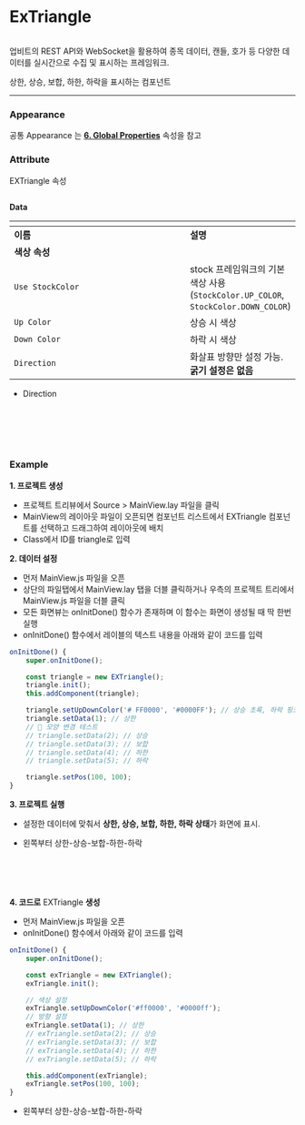 # ExTriangle

<figure><img src="../../.gitbook/assets/스크린샷 2025-07-02 100558.png" alt=""><figcaption></figcaption></figure>

업비트의 REST API와 WebSocket을 활용하여 종목 데이터, 캔들, 호가 등 다양한 데이터를 실시간으로 수집 및 표시하는 프레임워크.

상한, 상승, 보합, 하한, 하락을 표시하는 컴포넌트

***

### Appearance

공통 Appearance 는 [**6. Global Properties**](<../../Guide for SpiderGen/06  SpiderGen Editor/04  Properties Pane/02 Appearence.md>) 속성을 참고

### Attribute

EXTriangle 속성

<figure><img src="../../.gitbook/assets/스크린샷 2025-06-30 085048.png" alt=""><figcaption></figcaption></figure>

**Data**

<table data-header-hidden><thead><tr><th width="361"></th><th></th></tr></thead><tbody><tr><td><strong>이름</strong></td><td><strong>설명</strong></td></tr><tr><td><strong>색상 속성</strong></td><td></td></tr><tr><td><code>Use StockColor</code></td><td>stock 프레임워크의 기본 색상 사용 (<code>StockColor.UP_COLOR</code>, <code>StockColor.DOWN_COLOR</code>)</td></tr><tr><td><code>Up Color</code></td><td>상승 시 색상</td></tr><tr><td><code>Down Color</code></td><td>하락 시 색상</td></tr><tr><td><code>Direction</code></td><td>화살표 방향만 설정 가능. <strong>굵기 설정은 없음</strong></td></tr></tbody></table>



* Direction

<div><figure><img src="../../.gitbook/assets/스크린샷 2025-07-02 084535.png" alt=""><figcaption></figcaption></figure> <figure><img src="../../.gitbook/assets/스크린샷 2025-07-02 084611.png" alt=""><figcaption></figcaption></figure></div>

<div><figure><img src="../../.gitbook/assets/스크린샷 2025-07-02 084618 (1).png" alt=""><figcaption></figcaption></figure> <figure><img src="../../.gitbook/assets/스크린샷 2025-07-02 084625.png" alt=""><figcaption></figcaption></figure></div>

<div><figure><img src="../../.gitbook/assets/스크린샷 2025-07-02 084633.png" alt=""><figcaption></figcaption></figure> <figure><img src="../../.gitbook/assets/스크린샷 2025-07-02 084642.png" alt=""><figcaption></figcaption></figure></div>

### Example

**1. 프로젝트 생성**

* 프로젝트 트리뷰에서 Source > MainView.lay 파일을 클릭
* MainView의 레이아웃 파일이 오픈되면 컴포넌트 리스트에서 EXTriangle 컴포넌트를 선택하고 드래그하여 레이아웃에 배치
* Class에서 ID를 triangle로 입력

**2. 데이터 설정**

* 먼저 MainView.js 파일을 오픈
* 상단의 파일탭에서 MainView.lay 탭을 더블 클릭하거나 우측의 프로젝트 트리에서 MainView.js 파일을 더블 클릭
* 모든 화면뷰는 onInitDone() 함수가 존재하며 이 함수는 화면이 생성될 때 딱 한번 실행
* onInitDone() 함수에서 레이블의 텍스트 내용을 아래와 같이 코드를 입력

```javascript
onInitDone() {
    super.onInitDone();

    const triangle = new EXTriangle();
    triangle.init();
    this.addComponent(triangle);

    triangle.setUpDownColor('# FF0000', '#0000FF'); // 상승 초록, 하락 핑크
    triangle.setData(1); // 상한
    // 🔺 모양 변경 테스트
    // triangle.setData(2); // 상승
    // triangle.setData(3); // 보합
    // triangle.setData(4); // 하한
    // triangle.setData(5); // 하락

    triangle.setPos(100, 100);
}
```

**3. 프로젝트 실행**

* 설정한 데이터에 맞춰서 **상한, 상승, 보합, 하한, 하락 상태**가 화면에 표시.



* 왼쪽부터 상한-상승-보합-하한-하락

<div><figure><img src="../../.gitbook/assets/스크린샷 2025-07-02 094257.png" alt=""><figcaption></figcaption></figure> <figure><img src="../../.gitbook/assets/스크린샷 2025-07-02 094341.png" alt=""><figcaption></figcaption></figure> <figure><img src="../../.gitbook/assets/스크린샷 2025-07-02 094712.png" alt=""><figcaption></figcaption></figure> <figure><img src="../../.gitbook/assets/스크린샷 2025-07-02 094757.png" alt=""><figcaption></figcaption></figure> <figure><img src="../../.gitbook/assets/스크린샷 2025-07-02 094830.png" alt=""><figcaption></figcaption></figure></div>



**4. 코드로** EXTriangle **생성**

* 먼저 MainView.js 파일을 오픈
* onInitDone() 함수에서 아래와 같이 코드를 입력

```javascript
onInitDone() {
    super.onInitDone();

    const exTriangle = new EXTriangle();
    exTriangle.init();

    // 색상 설정
    exTriangle.setUpDownColor('#ff0000', '#0000ff');
    // 방향 설정
    exTriangle.setData(1); // 상한
    // exTriangle.setData(2); // 상승
    // exTriangle.setData(3); // 보합
    // exTriangle.setData(4); // 하한
    // exTriangle.setData(5); // 하락

    this.addComponent(exTriangle);
    exTriangle.setPos(100, 100);
}
```



* 왼쪽부터 상한-상승-보합-하한-하락

<div><figure><img src="../../.gitbook/assets/스크린샷 2025-07-02 094257 (2).png" alt=""><figcaption></figcaption></figure> <figure><img src="../../.gitbook/assets/스크린샷 2025-07-02 094341 (2).png" alt=""><figcaption></figcaption></figure> <figure><img src="../../.gitbook/assets/스크린샷 2025-07-02 094712 (2).png" alt=""><figcaption></figcaption></figure> <figure><img src="../../.gitbook/assets/스크린샷 2025-07-02 094757 (2).png" alt=""><figcaption></figcaption></figure> <figure><img src="../../.gitbook/assets/스크린샷 2025-07-02 094830 (2).png" alt=""><figcaption></figcaption></figure></div>

